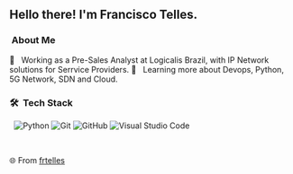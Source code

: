 <h2> Hello there! I'm Francisco Telles.</h2>

<h3>  &nbsp;About Me </h3>

💼 &nbsp; Working as a Pre-Sales Analyst at Logicalis Brazil, with IP Network solutions for Serrvice Providers.
🌱 &nbsp; Learning more about Devops, Python, 5G Network, SDN and Cloud.

<h3> 🛠 &nbsp;Tech Stack</h3>

 &nbsp;
  ![Python](https://img.shields.io/badge/-Python-333333?style=flat&logo=python)
  ![Git](https://img.shields.io/badge/-Git-333333?style=flat&logo=git)
  ![GitHub](https://img.shields.io/badge/-GitHub-333333?style=flat&logo=github)
  ![Visual Studio Code](https://img.shields.io/badge/-Visual%20Studio%20Code-333333?style=flat&logo=visual-studio-code&logoColor=007ACC)

<br/>

🌐  From [frtelles](https://github.com/frtelles)
